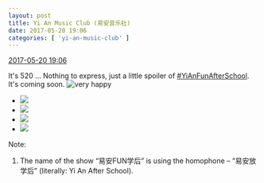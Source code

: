 ```yaml
---
layout: post
title: Yi An Music Club (易安音乐社)
date: 2017-05-20 19:06
categories: [ 'yi-an-music-club' ]
---
```


<div class="weibo-info">
  <a href="http://weibo.com/6094546964/F40DPtuR8">2017-05-20 19:06</a>
</div>

It's 520 … Nothing to express, just a little spoiler of [#YiAnFunAfterSchool](http://weibo.com/p/100808bad46130a6c7f06116b4183fd352744b). It's coming soon. ![very happy](http://img.t.sinajs.cn/t4/appstyle/expression/ext/normal/58/mb_org.gif)

<!-- more -->

<ul class="weibo-pic-list-2">
  <li class="weibo-pic">
    <a href="http://wx2.sinaimg.cn/mw690/006Es64Agy1ffs19lsr20j32io1w0npd.jpg"><img src="http://wx2.sinaimg.cn/thumb150/006Es64Agy1ffs19lsr20j32io1w0npd.jpg" /></a>
  </li>
  <li class="weibo-pic">
    <a href="http://wx4.sinaimg.cn/mw690/006Es64Agy1ffs19ox752j33402c0u0x.jpg"><img src="http://wx4.sinaimg.cn/thumb150/006Es64Agy1ffs19ox752j33402c0u0x.jpg" /></a>
  </li>
  <li class="weibo-pic">
    <a href="http://wx3.sinaimg.cn/mw690/006Es64Agy1ffs19se878j3340268u0x.jpg"><img src="http://wx3.sinaimg.cn/thumb150/006Es64Agy1ffs19se878j3340268u0x.jpg" /></a>
  </li>
  <li class="weibo-pic">
    <a href="http://wx1.sinaimg.cn/mw690/006Es64Agy1ffs19vuih0j33402c0e82.jpg"><img src="http://wx1.sinaimg.cn/thumb150/006Es64Agy1ffs19vuih0j33402c0e82.jpg" /></a>
  </li>
</ul>

Note:
1. The name of the show “易安FUN学后” is using the homophone – “易安放学后” (literally: Yi An After School).
